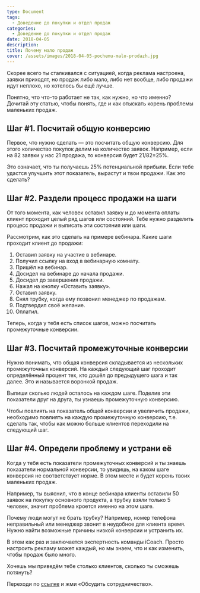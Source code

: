 ```yaml
---
type: Document
tags:
  - Доведение до покупки и отдел продаж
categories:
  - Доведение до покупки и отдел продаж
date: 2018-04-05
description: 
title: Почему мало продаж
cover: /assets/images/2018-04-05-pochemu-malo-prodazh.jpg
---
```


Скорее всего ты сталкивался с ситуацией, когда реклама настроена, заявки приходят, но продаж либо мало, либо нет вообще, либо продажи идут неплохо, но хотелось бы ещё лучше.

Понятно, что что-то работает не так, как нужно, но что именно? Дочитай эту статью, чтобы понять, где и как отыскать корень проблемы маленьких продаж.

## Шаг #1. Посчитай общую конверсию

Первое, что нужно сделать — это посчитать общую конверсию. Для этого количество покупок делим на количество заявок. Например, если на 82 заявки у нас 21 продажа, то конверсия будет 21/82=25%.

Это означает, что ты получаешь 25% потенциальной прибыли. Если тебе удастся улучшить этот показатель, вырастут и твои продажи. Как это сделать?

## Шаг #2. Раздели процесс продажи на шаги

От того момента, как человек оставил заявку и до момента оплаты клиент проходит целый ряд шагов или состояний. Тебе нужно разделить процесс продажи и выписать эти состояния или шаги.

Рассмотрим, как это сделать на примере вебинара. Какие шаги проходит клиент до продажи:

1. Оставил заявку на участие в вебинаре.
2. Получил ссылку на вход в вебинарную комнату.
3. Пришёл на вебинар.
4. Досидел на вебинаре до начала продажи.
5. Досидел до завершения продажи.
6. Нажал на кнопку «Оставить заявку».
7. Оставил заявку.
8. Снял трубку, когда ему позвонил менеджер по продажам.
9. Подтвердил своё желание.
10. Оплатил.

Теперь, когда у тебя есть список шагов, можно посчитать промежуточные конверсии.

## Шаг #3. Посчитай промежуточные конверсии

Нужно понимать, что общая конверсия складывается из нескольких промежуточных конверсий. На каждый следующий шаг проходит определённый процент тех, кто дошёл до предыдущего шага и так далее. Это и называется воронкой продаж.

Выпиши сколько людей осталось на каждом шаге. Поделив эти показатели друг на друга, ты узнаешь промежуточную конверсию.

Чтобы повлиять на показатель общей конверсии и увеличить продажи, необходимо повлиять на каждую промежуточную конверсию, т.е. сделать так, чтобы как можно больше клиентов переходили на следующий шаг.

## Шаг #4. Определи проблему и устрани её

Когда у тебя есть показатели промежуточных конверсий и ты знаешь показатели нормальной конверсии, то увидишь, на каком шаге конверсия не соответствует норме. В этом месте и будет корень твоих маленьких продаж.

Например, ты выяснил, что в конце вебинара клиенты оставили 50 заявок на покупку основного продукта, а трубку взяли только 5 человек, значит проблема кроется именно на этом шаге.

Почему люди могут не брать трубку? Например, номер телефона неправильный или менеджер звонит в неудобное для клиента время. Нужно найти возможные причины низкой конверсии и устранить их.

В этом как раз и заключается экспертность команды iCoach. Просто настроить рекламу может каждый, но мы знаем, что и как изменить, чтобы продаж было много.

Хочешь мы приведём тебе столько клиентов, сколько ты сможешь потянуть?

Переходи по [ссылке](https://goo.gl/UhCFCW) и жми «Обсудить сотрудничество».

